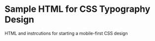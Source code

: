# Sample HTML for CSS Typography Design
 HTML and instrcutions for starting a mobile-first CSS design
